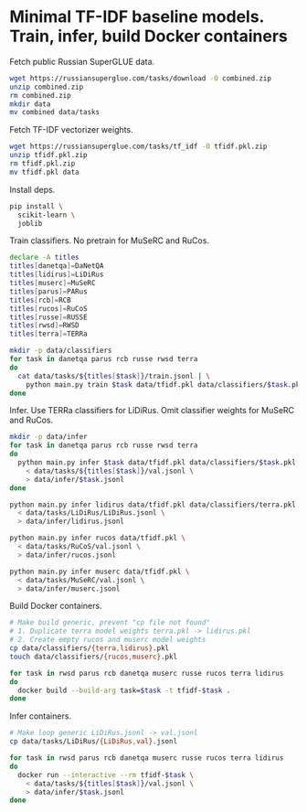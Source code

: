 
# Minimal TF-IDF baseline models. Train, infer, build Docker containers

Fetch public Russian SuperGLUE data.

```bash
wget https://russiansuperglue.com/tasks/download -O combined.zip
unzip combined.zip
rm combined.zip
mkdir data
mv combined data/tasks
```

Fetch TF-IDF vectorizer weights.

```bash
wget https://russiansuperglue.com/tasks/tf_idf -O tfidf.pkl.zip
unzip tfidf.pkl.zip
rm tfidf.pkl.zip
mv tfidf.pkl data
```

Install deps.

```bash
pip install \
  scikit-learn \
  joblib
```

Train classifiers. No pretrain for MuSeRC and RuCos.

```bash
declare -A titles
titles[danetqa]=DaNetQA
titles[lidirus]=LiDiRus
titles[muserc]=MuSeRC
titles[parus]=PARus
titles[rcb]=RCB
titles[rucos]=RuCoS
titles[russe]=RUSSE
titles[rwsd]=RWSD
titles[terra]=TERRa

mkdir -p data/classifiers
for task in danetqa parus rcb russe rwsd terra
do
  cat data/tasks/${titles[$task]}/train.jsonl | \
    python main.py train $task data/tfidf.pkl data/classifiers/$task.pkl
done
```

Infer. Use TERRa classifiers for LiDiRus. Omit classifier weights for MuSeRC and RuCos.

```bash
mkdir -p data/infer
for task in danetqa parus rcb russe rwsd terra
do
  python main.py infer $task data/tfidf.pkl data/classifiers/$task.pkl \
    < data/tasks/${titles[$task]}/val.jsonl \
    > data/infer/$task.jsonl
done

python main.py infer lidirus data/tfidf.pkl data/classifiers/terra.pkl \
  < data/tasks/LiDiRus/LiDiRus.jsonl \
  > data/infer/lidirus.jsonl

python main.py infer rucos data/tfidf.pkl \
  < data/tasks/RuCoS/val.jsonl \
  > data/infer/rucos.jsonl

python main.py infer muserc data/tfidf.pkl \
  < data/tasks/MuSeRC/val.jsonl \
  > data/infer/muserc.jsonl
```

Build Docker containers.

```bash
# Make build generic, prevent "cp file not found"
# 1. Duplicate terra model weights terra.pkl -> lidirus.pkl
# 2. Create empty rucos and muserc model weights
cp data/classifiers/{terra,lidirus}.pkl
touch data/classifiers/{rucos,muserc}.pkl

for task in rwsd parus rcb danetqa muserc russe rucos terra lidirus
do
  docker build --build-arg task=$task -t tfidf-$task .
done
```

Infer containers.

```bash
# Make loop generic LiDiRus.jsonl -> val.jsonl
cp data/tasks/LiDiRus/{LiDiRus,val}.jsonl

for task in rwsd parus rcb danetqa muserc russe rucos terra lidirus
do
  docker run --interactive --rm tfidf-$task \
    < data/tasks/${titles[$task]}/val.jsonl \
    > data/infer/$task.jsonl
done
```
